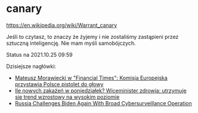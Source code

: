 # canary
https://en.wikipedia.org/wiki/Warrant_canary

Jeśli to czytasz, to znaczy że żyjemy i nie zostaliśmy zastąpieni przez sztuczną inteligencję.
Nie mam myśli samobójczych.


Status na 2021.10.25 09:59

Dzisiejsze nagłówki:
 - [Mateusz Morawiecki w "Financial Times": Komisja Europejska przystawia Polsce pistolet do głowy](https://wiadomosci.onet.pl/kraj/morawiecki-w-financial-times-ke-przystawia-polsce-pistolet-do-glowy/3276vtx)
 - [Ile nowych zakażeń w poniedziałek? Wiceminister zdrowia: utrzymuje się trend wzrostowy na wysokim poziomie](https://tvn24.pl/polska/koronawirus-w-polsce-dzisiaj-nowe-przypadki-wiceminister-zdrowia-90-procent-wiecej-zakazen-niz-przed-tygodniem-5464907)
 - [Russia Challenges Biden Again With Broad Cybersurveillance Operation](https://www.nytimes.com/2021/10/25/us/politics/russia-cybersurveillance-biden.html)
